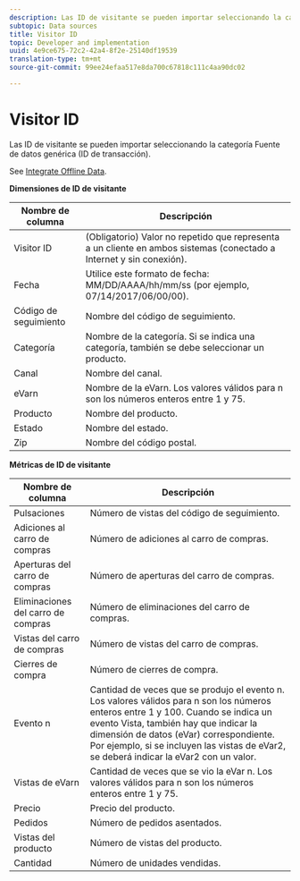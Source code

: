 ```yaml
---
description: Las ID de visitante se pueden importar seleccionando la categoría Fuente de datos genérica (ID de transacción).
subtopic: Data sources
title: Visitor ID
topic: Developer and implementation
uuid: 4e9ce675-72c2-42a4-8f2e-25140df19539
translation-type: tm+mt
source-git-commit: 99ee24efaa517e8da700c67818c111c4aa90dc02

---
```



# Visitor ID

Las ID de visitante se pueden importar seleccionando la categoría Fuente de datos genérica (ID de transacción).

See [Integrate Offline Data](/help/import/c-data-sources/datasrc-integrating-offline-data.md).

<p class="head"> <b>Dimensiones de ID de visitante</b> </p>

| Nombre de columna | Descripción |
|--- |--- |
| Visitor ID | (Obligatorio) Valor no repetido que representa a un cliente en ambos sistemas (conectado a Internet y sin conexión). |
| Fecha | Utilice este formato de fecha: MM/DD/AAAA/hh/mm/ss (por ejemplo, 07/14/2017/06/00/00). |
| Código de seguimiento | Nombre del código de seguimiento. |
| Categoría | Nombre de la categoría.  Si se indica una categoría, también se debe seleccionar un producto. |
| Canal | Nombre del canal. |
| eVarn | Nombre de la eVarn. Los valores válidos para n son los números enteros entre 1 y 75. |
| Producto | Nombre del producto. |
| Estado | Nombre del estado. |
| Zip | Nombre del código postal. |

**Métricas de ID de visitante**

| Nombre de columna | Descripción |
|--- |--- |
| Pulsaciones | Número de vistas del código de seguimiento. |
| Adiciones al carro de compras | Número de adiciones al carro de compras. |
| Aperturas del carro de compras | Número de aperturas del carro de compras. |
| Eliminaciones del carro de compras | Número de eliminaciones del carro de compras. |
| Vistas del carro de compras | Número de vistas del carro de compras. |
| Cierres de compra | Número de cierres de compra. |
| Evento n | Cantidad de veces que se produjo el evento n. Los valores válidos para n son los números enteros entre 1 y 100.  Cuando se indica un evento Vista, también hay que indicar la dimensión de datos (eVar) correspondiente. Por ejemplo, si se incluyen las vistas de eVar2, se deberá indicar la eVar2 con un valor. |
| Vistas de eVarn | Cantidad de veces que se vio la eVar n. Los valores válidos para n son los números enteros entre 1 y 75. |
| Precio | Precio del producto. |
| Pedidos | Número de pedidos asentados. |
| Vistas del producto | Número de vistas del producto. |
| Cantidad | Número de unidades vendidas. |
